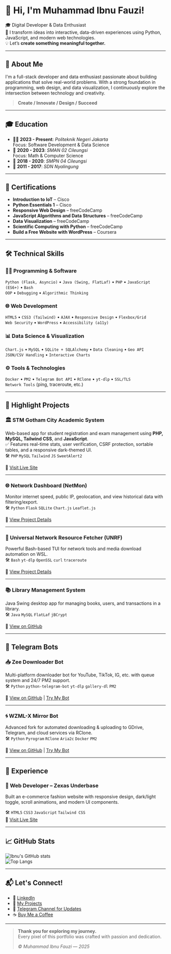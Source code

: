 # 👋 Hi, I'm Muhammad Ibnu Fauzi!

🎓 Digital Developer & Data Enthusiast  
🚀 I transform ideas into interactive, data-driven experiences using Python, JavaScript, and modern web technologies.  
💡 Let’s **create something meaningful together.**

---

## 🌱 About Me

I'm a full-stack developer and data enthusiast passionate about building applications that solve real-world problems. With a strong foundation in programming, web design, and data visualization, I continuously explore the intersection between technology and creativity.

> **Create / Innovate / Design / Succeed**

---

## 🎓 Education

- 🧑‍🎓 **2023 - Present**: *Politeknik Negeri Jakarta*  
  Focus: Software Development & Data Science
- 🏫 **2020 - 2023**: *SMAN 02 Cileungsi*  
  Focus: Math & Computer Science
- 🏫 **2018 - 2020**: *SMPN 04 Cileungsi*
- 🏫 **2011 - 2017**: *SDN Nyalingung*

---

## 🧾 Certifications

- **Introduction to IoT** – Cisco  
- **Python Essentials 1** – Cisco  
- **Responsive Web Design** – freeCodeCamp  
- **JavaScript Algorithms and Data Structures** – freeCodeCamp  
- **Data Visualization** – freeCodeCamp  
- **Scientific Computing with Python** – freeCodeCamp  
- **Build a Free Website with WordPress** – Coursera

---

## 🛠️ Technical Skills

### 👨‍💻 Programming & Software
`Python (Flask, Asyncio)` • `Java (Swing, FlatLaf)` • `PHP` • `JavaScript (ES6+)` • `Bash`  
`OOP` • `Debugging` • `Algorithmic Thinking`

### 🌐 Web Development
`HTML5` • `CSS3 (Tailwind)` • `AJAX` • `Responsive Design` • `Flexbox/Grid`  
`Web Security` • `WordPress` • `Accessibility (a11y)`

### 📊 Data Science & Visualization
`Chart.js` • `MySQL` • `SQLite + SQLAlchemy` • `Data Cleaning` • `Geo API`  
`JSON/CSV Handling` • `Interactive Charts`

### ⚙️ Tools & Technologies
`Docker` • `PM2` • `Telegram Bot API` • `RClone` • `yt-dlp` • `SSL/TLS`  
`Network Tools` (ping, traceroute, etc.)

---

## 📂 Highlight Projects

### 🏛️ STM Gotham City Academic System  
Web-based app for student registration and exam management using **PHP, MySQL, Tailwind CSS**, and **JavaScript**.  
✅ Features real-time stats, user verification, CSRF protection, sortable tables, and a responsive dark-themed UI.  
🛠️ `PHP` `MySQL` `Tailwind` `JS` `SweetAlert2`

🔗 [Visit Live Site](#)

---

### 🌐 Network Dashboard (NetMon)  
Monitor internet speed, public IP, geolocation, and view historical data with filtering/export.  
🛠️ `Python` `Flask` `SQLite` `Chart.js` `Leaflet.js`

🔗 [View Project Details](#)

---

### 🔧 Universal Network Resource Fetcher (UNRF)  
Powerful Bash-based TUI for network tools and media download automation on WSL.  
🛠️ `Bash` `yt-dlp` `OpenSSL` `curl` `traceroute`

🔗 [View Project Details](#)

---

### 📚 Library Management System  
Java Swing desktop app for managing books, users, and transactions in a library.  
🛠️ `Java` `MySQL` `FlatLaf` `jBCrypt`

🔗 [View on GitHub](#)

---

## 🤖 Telegram Bots

### 📥 Zee Downloader Bot  
Multi-platform downloader bot for YouTube, TikTok, IG, etc. with queue system and 24/7 PM2 support.  
🛠️ `Python` `python-telegram-bot` `yt-dlp` `gallery-dl` `PM2`

🔗 [View on GitHub](#) | [Try My Bot](#)

---

### 🌀 WZML-X Mirror Bot  
Advanced fork for automated downloading & uploading to GDrive, Telegram, and cloud services via RClone.  
🛠️ `Python` `Pyrogram` `RClone` `Aria2c` `Docker` `PM2`

🔗 [View on GitHub](#) | [Try My Bot](#)

---

## 💼 Experience

### 💎 Web Developer – Zexas Underbase  
Built an e-commerce fashion website with responsive design, dark/light toggle, scroll animations, and modern UI components.

🛠️ `HTML5` `CSS3` `JavaScript` `Tailwind CSS`  
🔗 [Visit Live Site](#)

---

## 📈 GitHub Stats

![Ibnu's GitHub stats](https://github-readme-stats.vercel.app/api?username=ibnufauzi&show_icons=true&theme=radical)  
![Top Langs](https://github-readme-stats.vercel.app/api/top-langs/?username=ibnufauzi&layout=compact&theme=radical)

---

## 📬 Let's Connect!

- 💼 [LinkedIn](https://linkedin.com/in/your-link)
- 🧠 [My Projects](https://github.com/ibnufauzi)
- 📣 [Telegram Channel for Updates](https://t.me/yourchannel)
- ☕ [Buy Me a Coffee](https://buymeacoffee.com/yourname)

---

> **Thank you for exploring my journey.**  
> Every pixel of this portfolio was crafted with passion and dedication.  
>  
> *© Muhammad Ibnu Fauzi — 2025*


